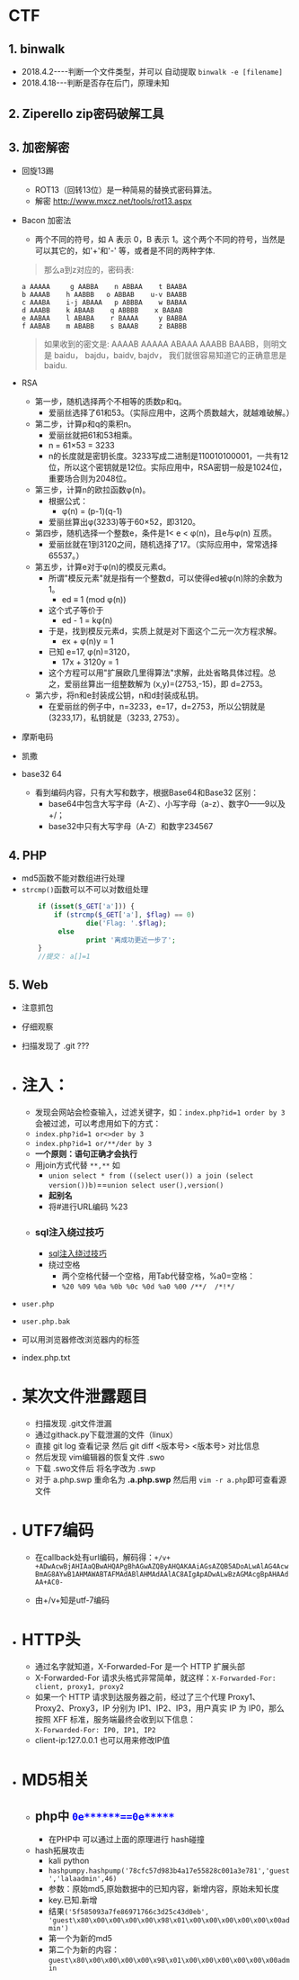 # CTF

##  1.  binwalk

- 2018.4.2----判断一个文件类型，并可以 自动提取 `binwalk -e [filename]`
- 2018.4.18---判断是否存在后门，原理未知



##  2.  Ziperello zip密码破解工具

##  3.  加密解密
-   回旋13踢
    -   ROT13（回转13位）是一种简易的替换式密码算法。
    -   解密 http://www.mxcz.net/tools/rot13.aspx

-   Bacon 加密法
    -   两个不同的符号，如 A 表示 0，B 表示 1。这个两个不同的符号，当然是可以其它的，如'+'和'-' 等，或者是不同的两种字体.  

    >​那么a到z对应的，密码表:  
    
        a AAAAA     g AABBA    n ABBAA    t BAABA
        b AAAAB    h AABBB   o ABBAB    u-v BAABB
        c AAABA    i-j ABAAA   p ABBBA    w BABAA
        d AAABB    k ABAAB    q ABBBB    x BABAB
        e AABAA    l ABABA    r BAAAA     y BABBA
        f AABAB    m ABABB    s BAAAB     z BABBB
    >  如果收到的密文是:
    AAAAB AAAAA ABAAA AAABB BAABB，则明文是 baidu， bajdu，baidv, bajdv， 我们就很容易知道它的正确意思是baidu.​

-   RSA
    -   第一步，随机选择两个不相等的质数p和q。
        -   爱丽丝选择了61和53。（实际应用中，这两个质数越大，就越难破解。）
    -   第二步，计算p和q的乘积n。
        -   爱丽丝就把61和53相乘。
        -   n = 61×53 = 3233
        -   n的长度就是密钥长度。3233写成二进制是110010100001，一共有12位，所以这个密钥就是12位。实际应用中，RSA密钥一般是1024位，重要场合则为2048位。
    -   第三步，计算n的欧拉函数φ(n)。
        -   根据公式：
            - φ(n) = (p-1)(q-1)
        -   爱丽丝算出φ(3233)等于60×52，即3120。
    -   第四步，随机选择一个整数e，条件是1< e < φ(n)，且e与φ(n) 互质。
        -   爱丽丝就在1到3120之间，随机选择了17。（实际应用中，常常选择65537。）
    -   第五步，计算e对于φ(n)的模反元素d。
        -   所谓"模反元素"就是指有一个整数d，可以使得ed被φ(n)除的余数为1。
            -   ed ≡ 1 (mod φ(n))
        -   这个式子等价于
            -   ed - 1 = kφ(n)
        -   于是，找到模反元素d，实质上就是对下面这个二元一次方程求解。
            -   ex + φ(n)y = 1
        -   已知 e=17, φ(n)=3120，
            -   17x + 3120y = 1
        -   这个方程可以用"扩展欧几里得算法"求解，此处省略具体过程。总之，爱丽丝算出一组整数解为 (x,y)=(2753,-15)，即 d=2753。
    -   第六步，将n和e封装成公钥，n和d封装成私钥。
        -   在爱丽丝的例子中，n=3233，e=17，d=2753，所以公钥就是 (3233,17)，私钥就是（3233, 2753）。
-   摩斯电码
-   凯撒
-   base32 64
    -   看到编码内容，只有大写和数字，根据Base64和Base32 区别：
        -   base64中包含大写字母（A-Z）、小写字母（a-z）、数字0——9以及+/；
        -   base32中只有大写字母（A-Z）和数字234567
## 4.   PHP
-   md5函数不能对数组进行处理
-   `strcmp()`函数可以不可以对数组处理
    ```php
        if (isset($_GET['a'])) {  
            if (strcmp($_GET['a'], $flag) == 0)  
                    die('Flag: '.$flag);  
             else  
                    print '离成功更近一步了';  
        }
        //提交： a[]=1
    ```

## 5.   Web
-   注意抓包
-   仔细观察
-   扫描发现了  .git    ???

-  #  注入：
     - 发现会网站会检查输入，过滤关键字，如：`index.php?id=1 order by 3 ` 会被过滤，可以考虑用如下的方式：
     - `index.php?id=1 or<>der by 3 `
     - `index.php?id=1 or/**/der by 3 `
     - **一个原则：语句正确才会执行**
     - 用join方式代替    `**,**`  如
        - `union select * from ((select user()) a join (select version())b)`==`union select user(),version()`
        - **起别名**
        - 将#进行URL编码 %23
    - ### sql注入绕过技巧
        - [sql注入绕过技巧](http://www.cnblogs.com/Vinson404/p/7253255.html)
        - 绕过空格
            - 两个空格代替一个空格，用Tab代替空格，%a0=空格：
            - `%20 %09 %0a %0b %0c %0d %a0 %00 /**/  /*!*/`
-  `user.php`
-  `user.php.bak`
-  可以用浏览器修改浏览器内的标签
-  index.php.txt

-   #   某次文件泄露题目
    -   扫描发现 .git文件泄漏
    -   通过githack.py下载泄漏的文件（linux）
    -   直接 git log 查看记录 然后 git diff <版本号>  <版本号> 对比信息
    -   然后发现 vim编辑器的恢复文件  .swo
    -   下载 .swo文件后 将名字改为 .swp
    -   对于  a.php.swp  重命名为   **.a.php.swp** 然后用 `vim -r a.php`即可查看源文件


-   #   UTF7编码
    -   在callback处有url编码，解码得：`+/v+ +ADwAcwBjAHIAaQBwAHQAPgBhAGwAZQByAHQAKAAiAGsAZQB5ADoALwAlAG4AcwBmAG8AYwB1AHMAWABTAFMAdABlAHMAdAAlAC8AIgApADwALwBzAGMAcgBpAHAAdAA+AC0-`

    -   由+/v+知是utf-7编码
-   #   HTTP头
    -   通过名字就知道，X-Forwarded-For 是一个 HTTP 扩展头部
    -   X-Forwarded-For 请求头格式非常简单，就这样：`X-Forwarded-For: client, proxy1, proxy2`
    -   如果一个 HTTP 请求到达服务器之前，经过了三个代理 Proxy1、Proxy2、Proxy3，IP 分别为 IP1、IP2、IP3，用户真实 IP 为 IP0，那么按照 XFF 标准，服务端最终会收到以下信息：  
    `X-Forwarded-For: IP0, IP1, IP2`       
    -   client-ip:127.0.0.1 也可以用来修改IP值

-   # MD5相关
    -   ##   php中  <font color="blue">`0e******==0e*****`</font>
        -   在PHP中  可以通过上面的原理进行 hash碰撞
    -   hash拓展攻击
        -   kali    python
        -   `hashpumpy.hashpump('78cfc57d983b4a17e55828c001a3e781','guest','lalaadmin',46)`
        -   参数：原始md5,原始数据中的已知内容，新增内容，原始未知长度
        -   key.已知.新增
        -   结果`('5f585093a7fe86971766c3d25c43d0eb', 'guest\x80\x00\x00\x00\x00\x98\x01\x00\x00\x00\x00\x00\x00admin')`
        -   第一个为新的md5
        -   第二个为新的内容：`guest\x80\x00\x00\x00\x00\x98\x01\x00\x00\x00\x00\x00\x00admin`